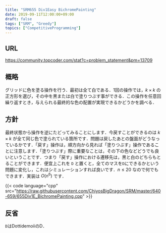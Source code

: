 ```yaml
---
title: "SRM655 Div1Easy BichromePainting"
date: 2019-09-11T12:00:00+09:00
draft: false
tags: ["SRM", "Greedy"]
topics: ["CompetitiveProgramming"]
---
```


## URL
https://community.topcoder.com/stat?c=problem_statement&pm=13709

## 概略
グリッドに色を塗る操作を行う．最初は全て白である．1回の操作では，$k \times k$ の正方形を選び，その中を黒または白で塗りつぶす事ができる．この操作を任意回繰り返すとき，与えられる最終的な色の配置が実現できるかどうかを調べる．

## 方針
最終状態から操作を逆にたどってみることにします．今戻すことができるのは $k \times k$ が全て同じ色で塗られている箇所です．問題は戻したあとの盤面がどうなっているかです．「戻す」操作は，順方向から見れば「塗りつぶす」操作であることに注意します．「塗りつぶす」際に重要なことは，その下の色などどうでも良いということです．つまり「戻す」操作における遷移先は，黒と白のどちらもとることができます．便宜上これを `D` と置くと，全てのマスを`D`にできるかという問題に変化し，これはシミュレーションすれば良いです．$n \leq 20$ なので何でもできます．実装は $O(n^6)$ です．

{{< code language="cpp" src="https://raw.githubusercontent.com/ChiyosBigDragon/SRM/master/640-659/655Div1E_BichromePainting.cpp" >}}

## 反省
`D`はDottidemoiiのD．